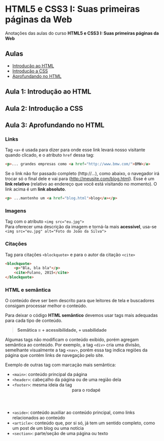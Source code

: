 # HTML5 e CSS3 I: Suas primeiras páginas da Web

Anotações das aulas do curso **HTML5 e CSS3 I: Suas primeiras páginas da Web**

## Aulas

- [Introdução ao HTML](#aula-1-introdução-ao-html)
- [Introdução a CSS](#aula-2-introdução-a-css)
- [Aprofundando no HTML](#aula-3-aprofundando-no-html)

## Aula 1: Introdução ao HTML

## Aula 2: Introdução a CSS

## Aula 3: Aprofundando no HTML

### Links

Tag `<a>` é usada para dizer para onde esse link levará nosso visitante quando clicado, e o atributo `href` dessa tag:

```html
<p>... grandes empresas como <a href="http://www.bmw.com/">BMW</a>
```

Se o link não for passado completo (http://...), como abaixo, o navegador irá trocar só o final dele e vai para (http://meusite.com/blog.html). Esse é um **link relativo** (relativo ao endereço que você está visitando no momento). O link acima é um **link absoluto**.

```html
<p> ...mantenho um <a href="blog.html">blog</a></p>
```

### Imagens

Tag com o atributo `<img src="eu.jpg">`  
Para oferecer uma descrição da imagem e torná-la mais **acessível**, usa-se `<img src="eu.jpg" alt="Foto do João da Silva">`

### Citações

Tag para citações `<blockquote>` e para o autor da citação `<cite>`

```html
<blockquote>
    <p>"Bla, bla bla"</p>
    <cite>Fulano, 2015</cite>
</blockquote>
```
### HTML e semântica

O conteúdo deve ser bem descrito para que leitores de tela e buscadores consigam processar melhor o conteúdo.

Para deixar o código **HTML semântico** devemos usar tags mais adequadas para cada tipo de conteúdo.

> **Semâtica = + acessibilidade, + usabilidade**

Algumas tags não modificam o conteúdo exibido, porém agregam semântica ao conteúdo. Por exemplo, a tag `<div>` cria uma divisão, semelhante visualmente a tag `<nav>`, porém essa tag indica regiões da página que contém links de navegação pelo site.

Exemplo de outras tag com marcação mais semântica:

- `<main>`: conteúdo principal da página
- `<header>`: cabeçalho da página ou de uma região dela
- `<footer>`: mesma ideia da tag <header> para o rodapé
- `<aside>`: conteúdo auxiliar ao conteúdo principal, como links relacionados ao conteúdo
- `<article>`: conteúdo que, por si só, já tem um sentido completo, como um post de um blog ou uma notícia
- `<section>`: parte/seção de uma página ou texto
